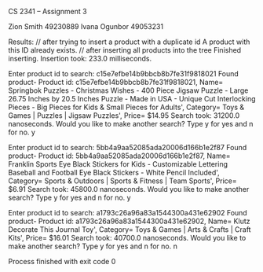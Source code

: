 CS 2341 – Assignment 3

Zion Smith 49230889
Ivana Ogunbor 49053231

Results:
// after trying to insert a product with a duplicate id 
A product with this ID already exists.
// after inserting all products into the tree 
Finished inserting. Insertion took: 233.0 milliseconds.

Enter product id to search: 
c15e7efbe14b9bbcb8b7fe31f9818021
Found product- Product id: c15e7efbe14b9bbcb8b7fe31f9818021, Name= Springbok Puzzles - Christmas Wishes - 400 Piece Jigsaw Puzzle - Large 26.75 Inches by 20.5 Inches Puzzle - Made in USA - Unique Cut Interlocking Pieces - Big Pieces for Kids & Small Pieces for Adults', Category= Toys & Games | Puzzles | Jigsaw Puzzles', Price= $14.95
Search took: 31200.0 nanoseconds.
Would you like to make another search? Type y for yes and n for no.
y

Enter product id to search: 
5bb4a9aa52085ada20006d166b1e2f87
Found product- Product id: 5bb4a9aa52085ada20006d166b1e2f87, Name= Franklin Sports Eye Black Stickers for Kids - Customizable Lettering Baseball and Football Eye Black Stickers - White Pencil Included', Category= Sports & Outdoors | Sports & Fitness | Team Sports', Price= $6.91
Search took: 45800.0 nanoseconds.
Would you like to make another search? Type y for yes and n for no.
y

Enter product id to search: 
a1793c26a96a83a1544300a431e62902
Found product- Product id: a1793c26a96a83a1544300a431e62902, Name= Klutz Decorate This Journal Toy', Category= Toys & Games | Arts & Crafts | Craft Kits', Price= $16.01
Search took: 40700.0 nanoseconds.
Would you like to make another search? Type y for yes and n for no.
n

Process finished with exit code 0




